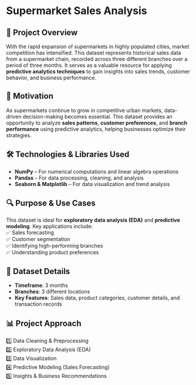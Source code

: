# Supermarket Sales Analysis  

## 📌 **Project Overview**  
With the rapid expansion of supermarkets in highly populated cities, market competition has intensified. This dataset represents historical sales data from a supermarket chain, recorded across three different branches over a period of three months. It serves as a valuable resource for applying **predictive analytics techniques** to gain insights into sales trends, customer behavior, and business performance.  

## 🎯 **Motivation**  
As supermarkets continue to grow in competitive urban markets, data-driven decision-making becomes essential. This dataset provides an opportunity to analyze **sales patterns**, **customer preferences**, and **branch performance** using predictive analytics, helping businesses optimize their strategies.  

## 🛠 **Technologies & Libraries Used**  
- **NumPy** – For numerical computations and linear algebra operations  
- **Pandas** – For data processing, cleaning, and analysis  
- **Seaborn & Matplotlib** – For data visualization and trend analysis  

## 🔍 **Purpose & Use Cases**  
This dataset is ideal for **exploratory data analysis (EDA)** and **predictive modeling**. Key applications include:  
✅ Sales forecasting  
✅ Customer segmentation  
✅ Identifying high-performing branches  
✅ Understanding product preferences  

## 📂 **Dataset Details**  
- **Timeframe**: 3 months  
- **Branches**: 3 different locations  
- **Key Features**: Sales data, product categories, customer details, and transaction records  

## 📊 **Project Approach**  
1️⃣ Data Cleaning & Preprocessing  
2️⃣ Exploratory Data Analysis (EDA)  
3️⃣ Data Visualization  
4️⃣ Predictive Modeling (Sales Forecasting)  
5️⃣ Insights & Business Recommendations  
